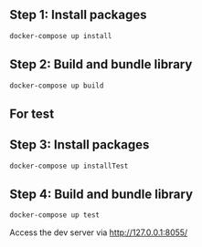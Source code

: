 ## Step 1: Install packages
```sh
docker-compose up install
```
## Step 2: Build and bundle library
```sh
docker-compose up build
```

## For test
## Step 3: Install packages
```sh
docker-compose up installTest
```

## Step 4: Build and bundle library
```sh
docker-compose up test
```

Access the dev server via http://127.0.0.1:8055/
